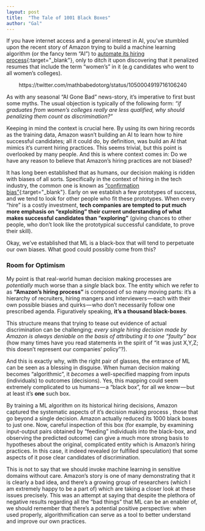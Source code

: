 ```yaml
---
layout: post
title:  "The Tale of 1001 Black Boxes"
author: "Gal"
---
```



If you have internet access and a general interest in AI, you’ve stumbled upon the recent story of Amazon trying to build a machine learning algorithm (or the fancy term “AI”) to [automate its hiring process](https://www.reuters.com/article/us-amazon-com-jobs-automation-insight/amazon-scraps-secret-ai-recruiting-tool-that-showed-bias-against-women-idUSKCN1MK08G){:target="_blank"}, only to ditch it upon discovering that it penalized resumes that include the term “women’s” in it (e.g candidates who went to all women’s colleges).
<center>
https://twitter.com/mathbabedotorg/status/1050004919716106240
</center>

As with any seasonal “AI Gone Bad” news-story, it’s imperative to first bust some myths. The usual objection is typically of the following form: *“if graduates from women’s colleges really are less qualified, why should penalizing them count as discrimination?”*

Keeping in mind the context is crucial here. By using its own hiring records as the training data, Amazon wasn’t building an AI to learn how to hire successful candidates; all it could do, by definition, was build an AI that mimics it’s current hiring practices. This seems trivial, but this point is overlooked by many people. And this is where context comes in: Do we have any reason to believe that Amazon’s hiring practices are not biased?

It has long been established that as humans, our decision making is ridden with biases of all sorts. Specifically in the context of hiring in the tech industry, the common one is known as [“confirmation bias”](https://en.wikipedia.org/wiki/Confirmation_bias){:target="_blank"}. Early on we establish a few prototypes of success, and we tend to look for other people who fit these prototypes. When every “hire” is a costly investment, **tech companies are tempted to put much more emphasis on “exploiting” their current understanding of what makes successful candidates than “exploring”** (giving chances to other people, who don’t look like the prototypical successful candidate, to prove their skill).


Okay, we’ve established that ML is a black-box that will tend to perpetuate our own biases. What good could possibly come from this?

### Room for Optimism

My point is that real-world human decision making processes are *potentially* much worse than a *single* black box. The entity which we refer to as **“Amazon’s hiring process”** is composed of so many moving parts: it’s a hierarchy of recruiters, hiring mangers and interviewers — each with their own possible biases and quirks — who don’t necessarily follow one prescribed agenda. Figuratively speaking, **it’s a thousand black-boxes**.

This structure means that trying to tease out evidence of actual discrimination can be challenging; *every single hiring decision made by Amazon is always deniable on the basis of attributing it to one “faulty” box* (how many times have you read statements in the spirit of “it was just X,Y,Z; this doesn’t represent our companies’ policy”?).

And this is exactly why, with the right pair of glasses, the entrance of ML can be seen as a blessing in disguise. When human decision making becomes “algorithmic”, it *becomes* a well-specified mapping from inputs (individuals) to outcomes (decisions). Yes, this mapping could seem extremely complicated to us humans — a “black box”, for all we know — but at least it’s **one** such box.

By training a ML algorithm on its historical hiring decisions, Amazon captured the systematic aspects of it’s decision making process , those that go beyond a single decision. Amazon actually reduced its 1000 black boxes to just one. Now, careful inspection of this box (for example, by examining input-output pairs obtained by “feeding” individuals into the black-box, and observing the predicted outcome) can give a much more strong basis to hypotheses about the original, complicated entity which is Amazon’s hiring practices. In this case, it indeed revealed (or fulfilled speculation) that some aspects of it pose clear candidates of discrimination.

This is not to say that we should invoke machine learning in sensitive domains without care. Amazon’s story is one of many demonstrating that it is clearly a bad idea, and there’s a growing group of researchers (which I am extremely happy to be a part of) which are taking a closer look at these issues precisely. This was an attempt at saying that despite the plethora of negative results regarding all the “bad things” that ML can be an enabler of, we should remember that there’s a potential positive perspective: when used properly, algorithmification can serve as a tool to better understand and improve our own practices.
